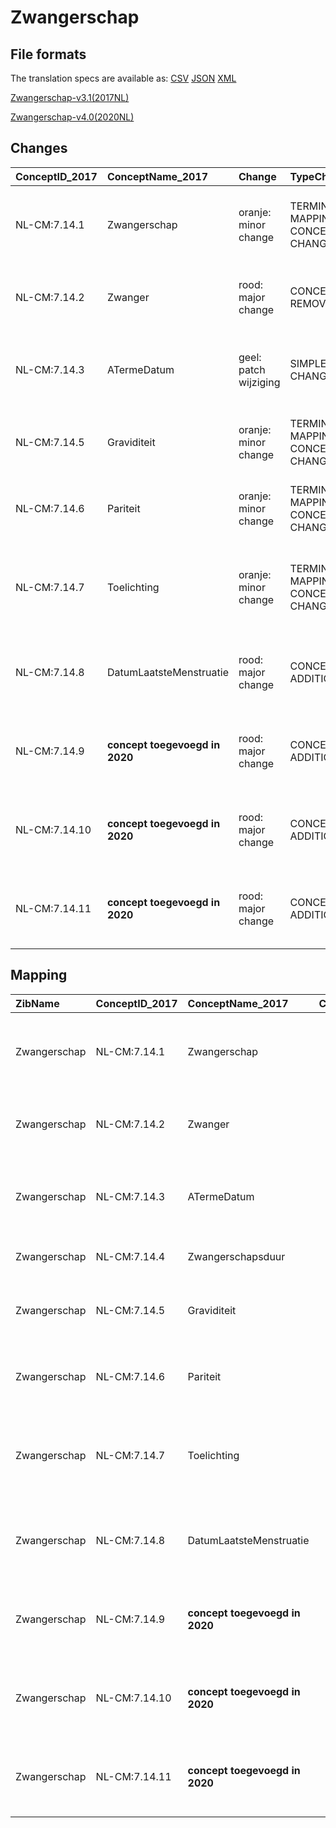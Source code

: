 # Zwangerschap
## File formats

The translation specs are available as: 
[CSV](../csv/Zwangerschap.csv) [JSON](../json/Zwangerschap.json) [XML](../xml/Zwangerschap.xml)



[Zwangerschap-v3.1(2017NL)](https://zibs.nl/wiki/Zwangerschap-v3.1(2017NL))

[Zwangerschap-v4.0(2020NL)](https://zibs.nl/wiki/Zwangerschap-v4.0(2020NL))









## Changes

| ConceptID_2017   | ConceptName_2017               | Change                | TypeChange                         | Impact_heen   | TRANSLATIE_spec_heen                                                                                                                | Impact_terug   | TRANSLATIE_spec_terug                                                                                                                  | Omschrijving                                                                  |
|:-----------------|:-------------------------------|:----------------------|:-----------------------------------|:--------------|:------------------------------------------------------------------------------------------------------------------------------------|:---------------|:---------------------------------------------------------------------------------------------------------------------------------------|:------------------------------------------------------------------------------|
| NL-CM:7.14.1     | Zwangerschap                   | oranje: minor change  | TERMINOLOGY MAPPING CONCEPT CHANGE | Medium        | SCT DefinitionCode [364320009 Pregnancy observable] -> [118185001 bevinding betreffende zwangerschap]                               | Medium         | SCT DefinitionCode [118185001 bevinding betreffende zwangerschap] -> [364320009 Pregnancy observable]                                  | SNOMED CT DefintionCode concept aangepast                                     |
| NL-CM:7.14.2     | Zwanger                        | rood: major change    | CONCEPT REMOVED                    | High          | IF [blank]source->target ELSE [toon en stuur de inhoud van dit data item als vrije tekst naar een 2020 ontvanger]                   | Low            |                                                                                                                                        | Boolean concept zwanger is verwijderd.                                        |
| NL-CM:7.14.3     | ATermeDatum                    | geel: patch wijziging | SIMPLE PATCH CHANGE (EN)           | Low           |                                                                                                                                     | Low            |                                                                                                                                        | Kleine tekstwijzing in engelse vertaling "term date" naar ''due date''.       |
| NL-CM:7.14.5     | Graviditeit                    | oranje: minor change  | TERMINOLOGY MAPPING CONCEPT CHANGE | Medium        | SCT DefintionCode [blank] -> [161732006 Gravida]; LOINC DefintionCode[11996-6 Pregnancies] ->[blank]                                | Medium         | SCT DefintionCode [161732006 Gravida] ->[blank] ; LOINC DefintionCode [blank] -> [11996-6 Pregnancies]                                 | SNOMED CT en LOINC DefintionCodes concept aangepast                           |
| NL-CM:7.14.6     | Pariteit                       | oranje: minor change  | TERMINOLOGY MAPPING CONCEPT CHANGE | Medium        | SCT DefintionCode [blank] -> [364325004 Pariteit]; LOINC DefintionCode[11977-6 Parity] ->[blank]                                    | Medium         | SCT DefintionCode [364325004 Pariteit] -> [blank] ; LOINC DefintionCode [blank] -> [11977-6 Parity]                                    | SNOMED CT en LOINC DefintionCodes concept aangepast                           |
| NL-CM:7.14.7     | Toelichting                    | oranje: minor change  | TERMINOLOGY MAPPING CONCEPT CHANGE | Medium        | SCT DefintionCode [blank] -> [161714006 Estimated date of delivery]; LOINC DefintionCode[11778-8 Delivery date Estimated] ->[blank] | Medium         | SCT DefintionCode [161714006 Estimated date of delivery] -> [blank] ; LOINC DefintionCode [blank] -> [11778-8 Delivery date Estimated] | SNOMED CT en LOINC DefintionCodes concept aangepast                           |
| NL-CM:7.14.8     | DatumLaatsteMenstruatie        | rood: major change    | CONCEPT ADDITION                   | Low           |                                                                                                                                     | High           | IF [blank]source->target ELSE [toon en stuur de inhoud van dit data item als vrije tekst naar een 2017 ontvanger]                      | AtermeDatum container met onderliggende elementen zijn toegevoegd aan de zib. |
| NL-CM:7.14.9     | **concept toegevoegd in 2020** | rood: major change    | CONCEPT ADDITION                   | Low           |                                                                                                                                     | High           | IF [blank]source->target ELSE [toon en stuur de inhoud van dit data item als vrije tekst naar een 2017 ontvanger]                      | AtermeDatum container met onderliggende elementen zijn toegevoegd aan de zib. |
| NL-CM:7.14.10    | **concept toegevoegd in 2020** | rood: major change    | CONCEPT ADDITION                   | Low           |                                                                                                                                     | High           | IF [blank]source->target ELSE [toon en stuur de inhoud van dit data item als vrije tekst naar een 2017 ontvanger]                      | AtermeDatum container met onderliggende elementen zijn toegevoegd aan de zib. |
| NL-CM:7.14.11    | **concept toegevoegd in 2020** | rood: major change    | CONCEPT ADDITION                   | Low           |                                                                                                                                     | High           | IF [blank]source->target ELSE [toon en stuur de inhoud van dit data item als vrije tekst naar een 2017 ontvanger]                      | AtermeDatum container met onderliggende elementen zijn toegevoegd aan de zib. |

## Mapping

| ZibName      | ConceptID_2017   | ConceptName_2017               | Codelists_2017   | Change                  | ConceptID_2020   | ConceptName_2020               | Codelists_2020            | Bits     | Omschrijving                                                                  | TypeChange                         | Impact_heen   | TRANSLATIE_spec_heen                                                                                                                | Impact_terug   | TRANSLATIE_spec_terug                                                                                                                  |
|:-------------|:-----------------|:-------------------------------|:-----------------|:------------------------|:-----------------|:-------------------------------|:--------------------------|:---------|:------------------------------------------------------------------------------|:-----------------------------------|:--------------|:------------------------------------------------------------------------------------------------------------------------------------|:---------------|:---------------------------------------------------------------------------------------------------------------------------------------|
| Zwangerschap | NL-CM:7.14.1     | Zwangerschap                   |                  | oranje: minor change    | NL-CM:7.14.1     | Zwangerschap                   |                           | ZIB-1201 | SNOMED CT DefintionCode concept aangepast                                     | TERMINOLOGY MAPPING CONCEPT CHANGE | Medium        | SCT DefinitionCode [364320009 Pregnancy observable] -> [118185001 bevinding betreffende zwangerschap]                               | Medium         | SCT DefinitionCode [118185001 bevinding betreffende zwangerschap] -> [364320009 Pregnancy observable]                                  |
| Zwangerschap | NL-CM:7.14.2     | Zwanger                        |                  | rood: major change      | NL-CM:7.14.2     | **concept verwijderd in 2020** |                           | ZIB-890  | Boolean concept zwanger is verwijderd.                                        | CONCEPT REMOVED                    | High          | IF [blank]source->target ELSE [toon en stuur de inhoud van dit data item als vrije tekst naar een 2020 ontvanger]                   | Low            |                                                                                                                                        |
| Zwangerschap | NL-CM:7.14.3     | ATermeDatum                    |                  | geel: patch wijziging   | NL-CM:7.14.3     | ATermeDatum                    |                           | ZIB-907  | Kleine tekstwijzing in engelse vertaling "term date" naar ''due date''.       | SIMPLE PATCH CHANGE (EN)           | Low           |                                                                                                                                     | Low            |                                                                                                                                        |
| Zwangerschap | NL-CM:7.14.4     | Zwangerschapsduur              |                  | groen: geen wijzigingen | NL-CM:7.14.4     | Zwangerschapsduur              |                           |          |                                                                               |                                    |               |                                                                                                                                     |                |                                                                                                                                        |
| Zwangerschap | NL-CM:7.14.5     | Graviditeit                    |                  | oranje: minor change    | NL-CM:7.14.5     | Graviditeit                    |                           | ZIB-890  | SNOMED CT en LOINC DefintionCodes concept aangepast                           | TERMINOLOGY MAPPING CONCEPT CHANGE | Medium        | SCT DefintionCode [blank] -> [161732006 Gravida]; LOINC DefintionCode[11996-6 Pregnancies] ->[blank]                                | Medium         | SCT DefintionCode [161732006 Gravida] ->[blank] ; LOINC DefintionCode [blank] -> [11996-6 Pregnancies]                                 |
| Zwangerschap | NL-CM:7.14.6     | Pariteit                       |                  | oranje: minor change    | NL-CM:7.14.6     | Pariteit                       |                           | ZIB-890  | SNOMED CT en LOINC DefintionCodes concept aangepast                           | TERMINOLOGY MAPPING CONCEPT CHANGE | Medium        | SCT DefintionCode [blank] -> [364325004 Pariteit]; LOINC DefintionCode[11977-6 Parity] ->[blank]                                    | Medium         | SCT DefintionCode [364325004 Pariteit] -> [blank] ; LOINC DefintionCode [blank] -> [11977-6 Parity]                                    |
| Zwangerschap | NL-CM:7.14.7     | Toelichting                    |                  | oranje: minor change    | NL-CM:7.14.7     | Toelichting                    |                           | ZIB-890  | SNOMED CT en LOINC DefintionCodes concept aangepast                           | TERMINOLOGY MAPPING CONCEPT CHANGE | Medium        | SCT DefintionCode [blank] -> [161714006 Estimated date of delivery]; LOINC DefintionCode[11778-8 Delivery date Estimated] ->[blank] | Medium         | SCT DefintionCode [161714006 Estimated date of delivery] -> [blank] ; LOINC DefintionCode [blank] -> [11778-8 Delivery date Estimated] |
| Zwangerschap | NL-CM:7.14.8     | DatumLaatsteMenstruatie        |                  | rood: major change      | NL-CM:7.14.8     | DatumLaatsteMenstruatie        |                           | ZIB-890  | AtermeDatum container met onderliggende elementen zijn toegevoegd aan de zib. | CONCEPT ADDITION                   | Low           |                                                                                                                                     | High           | IF [blank]source->target ELSE [toon en stuur de inhoud van dit data item als vrije tekst naar een 2017 ontvanger]                      |
| Zwangerschap | NL-CM:7.14.9     | **concept toegevoegd in 2020** |                  | rood: major change      | NL-CM:7.14.9     | ATermeDatumItems               |                           | ZIB-890  | AtermeDatum container met onderliggende elementen zijn toegevoegd aan de zib. | CONCEPT ADDITION                   | Low           |                                                                                                                                     | High           | IF [blank]source->target ELSE [toon en stuur de inhoud van dit data item als vrije tekst naar een 2017 ontvanger]                      |
| Zwangerschap | NL-CM:7.14.10    | **concept toegevoegd in 2020** |                  | rood: major change      | NL-CM:7.14.10    | BepalingsMethode               | BepalingsMethodeCodelijst | ZIB-890  | AtermeDatum container met onderliggende elementen zijn toegevoegd aan de zib. | CONCEPT ADDITION                   | Low           |                                                                                                                                     | High           | IF [blank]source->target ELSE [toon en stuur de inhoud van dit data item als vrije tekst naar een 2017 ontvanger]                      |
| Zwangerschap | NL-CM:7.14.11    | **concept toegevoegd in 2020** |                  | rood: major change      | NL-CM:7.14.11    | DatumBepaling                  |                           | ZIB-890  | AtermeDatum container met onderliggende elementen zijn toegevoegd aan de zib. | CONCEPT ADDITION                   | Low           |                                                                                                                                     | High           | IF [blank]source->target ELSE [toon en stuur de inhoud van dit data item als vrije tekst naar een 2017 ontvanger]                      |

